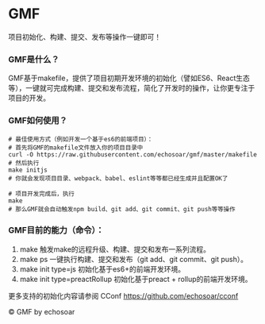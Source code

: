# GMF
项目初始化、构建、提交、发布等操作一键即可！

### GMF是什么？
GMF基于makefile，提供了项目初期开发环境的初始化（譬如ES6、React生态等），一键就可完成构建、提交和发布流程，简化了开发时的操作，让你更专注于项目的开发。

### GMF如何使用？
```
# 最佳使用方式（例如开发一个基于es6的前端项目）：
# 首先将GMF的makefile文件放入你的项目目录中
curl -O https://raw.githubusercontent.com/echosoar/gmf/master/makefile
# 然后执行 
make initjs
# 你就会发现项目目录、webpack、babel、eslint等等都已经生成并且配置OK了

# 项目开发完成后，执行
make
# 那么GMF就会自动触发npm build、git add、git commit、git push等等操作
```
### GMF目前的能力（命令）：
1. make
触发make的远程升级、构建、提交和发布一系列流程。
2. make ps
一键执行构建、提交和发布（git add、git commit、git push）。
3. make init type=js
初始化基于es6+的前端开发环境。
4. make init type=preactRollup
初始化基于preact + rollup的前端开发环境。

更多支持的初始化内容请参阅 CConf https://github.com/echosoar/cconf
 
© GMF by echosoar
